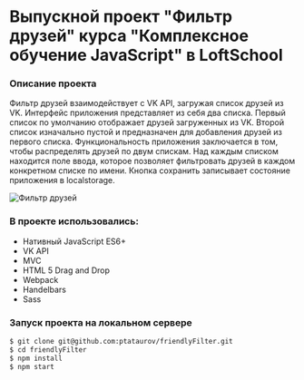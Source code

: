 # Выпускной проект "Фильтр друзей" курса "Комплексное обучение JavaScript" в LoftSchool

### Описание проекта

Фильтр друзей взаимодействует с VK API, загружая список друзей из VK. Интерфейс приложения представляет из себя два списка. Первый список по умолчанию отображает друзей загруженных из VK. Второй список изначально пустой и предназначен для добавления друзей из первого списка. Функциональность приложения заключается в том, чтобы распределять друзей по двум спискам. Над каждым списком находится поле ввода, которое позволяет фильтровать друзей в каждом конкретном списке по имени. Кнопка сохранить записывает состояние приложения в localstorage.

![Фильтр друзей](https://media.giphy.com/media/too1W1NNtbH2MGp1kL/giphy.gif)


### В проекте использовались:
- Нативный JavaScript ES6+
- VK API
- MVC
- HTML 5 Drag and Drop
- Webpack
- Handelbars
- Sass


### Запуск проекта на локальном сервере

```sh
$ git clone git@github.com:ptataurov/friendlyFilter.git
$ cd friendlyFilter
$ npm install
$ npm start
```



